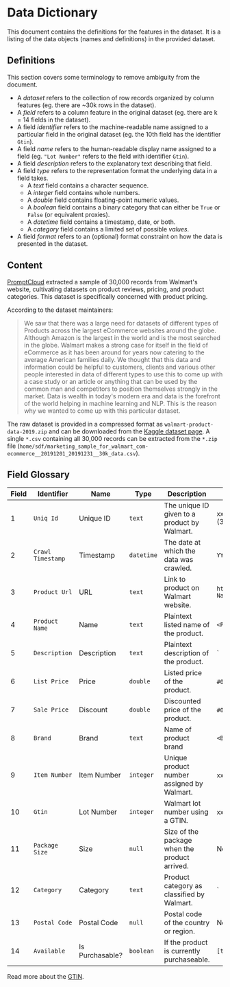# Data Dictionary

This document contains the definitions for the features in the dataset. It is a listing of the data objects (names and definitions) in the provided dataset.

## Definitions

This section covers some terminology to remove ambiguity from the document.

- A *dataset* refers to the collection of row records organized by column features (eg. there are ~30k rows in the dataset).
- A *field* refers to a column feature in the original dataset (eg. there are k = 14 fields in the dataset).
- A field *identifier* refers to the machine-readable name assigned to a particular field in the original dataset (eg. the 10th field has the identifier `Gtin`).
- A field *name* refers to the human-readable display name assigned to a field (eg. `"Lot Number"` refers to the field with identifier `Gtin`).
- A field *description* refers to the explanatory text describing that field.
- A field *type* refers to the representation format the underlying data in a field takes.
  - A *text* field contains a character sequence.
  - A *integer* field contains whole numbers.
  - A *double* field contains floating-point numeric values.
  - A *boolean* field contains a binary category that can either be `True` or `False` (or equivalent proxies).
  - A *datetime* field contains a timestamp, date, or both.
  - A *category* field contains a limited set of possible *values*.
- A field *format* refers to an (optional) format constraint on how the data is presented in the dataset.

## Content

[PromptCloud](https://www.promptcloud.com/) extracted a sample of 30,000 records from Walmart's website, cultivating datasets on product reviews, pricing, and product categories. This dataset is specifically concerned with product pricing.

According to the dataset maintainers:

> We saw that there was a large need for datasets of different types of Products across the largest eCommerce websites around the globe. Although Amazon is the largest in the world and is the most searched in the globe. Walmart makes a strong case for itself in the field of eCommerce as it has been around for years now catering to the average American families daily. We thought that this data and information could be helpful to customers, clients and various other people interested in data of different types to use this to come up with a case study or an article or anything that can be used by the common man and competitors to position themselves strongly in the market. Data is wealth in today's modern era and data is the forefront of the world helping in machine learning and NLP. This is the reason why we wanted to come up with this particular dataset.

The raw dataset is provided in a compressed format as `walmart-product-data-2019.zip` and can be downloaded from the [Kaggle dataset page](https://www.kaggle.com/promptcloud/walmart-product-data-2019). A single `*.csv` containing all 30,000 records can be extracted from the `*.zip` file (`home/sdf/marketing_sample_for_walmart_com-ecommerce__20191201_20191231__30k_data.csv`).

## Field Glossary

Field | Identifier        | Name            | Type       | Description                                   | Format
------|-------------------|-----------------|------------|-----------------------------------------------|-----------------------------------------------------------
1     | `Uniq Id`         | Unique ID       | `text`     | The unique ID given to a product by Walmart.  | `xxxxxxxxxxxxxxxxxxxxxxxxxxxxxxxxxxxx` (36 letters/digits)
2     | `Crawl Timestamp` | Timestamp       | `datetime` | The date at which the data was crawled.       | `YYYY-MM-DD HH:MM:SS +TTTT`
3     | `Product Url`     | URL             | `text`     | Link to product on Walmart website.           | `https://www.walmart.com/ip/<Product Name>/<Lot Number>`
4     | `Product Name`    | Name            | `text`     | Plaintext listed name of the product.         | `<Product Name>`
5     | `Description`     | Description     | `text`     | Plaintext description of the product.         | `<Disclaimer> | <Description>`
6     | `List Price`      | Price           | `double`   | Listed price of the product.                  | `#0.00` (Currency in USD 2019)
7     | `Sale Price`      | Discount        | `double`   | Discounted price of the product.              | `#0.00` (Currency in USD 2019)
8     | `Brand`           | Brand           | `text`     | Name of product brand                         | `<Brand Name>`
9     | `Item Number`     | Item Number     | `integer`  | Unique product number assigned by Walmart.    | `xxxxxxxxx` (9 digits)
10    | `Gtin`            | Lot Number      | `integer`  | Walmart lot number using a GTIN.              | `xxxxxxxxx` (9 digits)
11    | `Package Size`    | Size            | `null`     | Size of the package when the product arrived. | No values supplied.
12    | `Category`        | Category        | `text`     | Product category as classified by Walmart.    | `<Primary Category> | <Secondary Category>...`
13    | `Postal Code`     | Postal Code     | `null`     | Postal code of the country or region.         | No values supplied.
14    | `Available`       | Is Purchasable? | `boolean`  | If the product is currently purchaseable.     | `[true, false]`

Read more about the [GTIN](https://www.barcode.graphics/attention-walmart-suppliers-cleanup-needed-in-the-gtin-aisle/).
